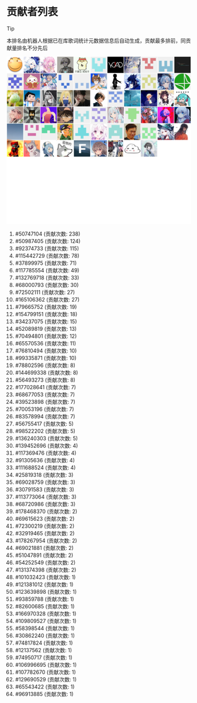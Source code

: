 # 贡献者列表

> [!TIP]
> 本排名由机器人根据已在库歌词统计元数据信息后自动生成，贡献最多排前，同贡献量排名不分先后

![贡献者头像画廊](./CONTRIBUTORS.svg)

1. #50747104 (贡献次数: 238)
2. #50987405 (贡献次数: 124)
3. #92374733 (贡献次数: 115)
4. #115442729 (贡献次数: 78)
5. #37899975 (贡献次数: 71)
6. #117785554 (贡献次数: 49)
7. #132769718 (贡献次数: 33)
8. #68000793 (贡献次数: 30)
9. #72502111 (贡献次数: 27)
10. #165106362 (贡献次数: 27)
11. #79665752 (贡献次数: 19)
12. #154799151 (贡献次数: 18)
13. #34237075 (贡献次数: 15)
14. #52089819 (贡献次数: 13)
15. #70494801 (贡献次数: 12)
16. #65570536 (贡献次数: 11)
17. #76810494 (贡献次数: 10)
18. #99335871 (贡献次数: 10)
19. #78802596 (贡献次数: 8)
20. #144699338 (贡献次数: 8)
21. #56493273 (贡献次数: 8)
22. #177028641 (贡献次数: 7)
23. #68677053 (贡献次数: 7)
24. #39523898 (贡献次数: 7)
25. #70053196 (贡献次数: 7)
26. #83578994 (贡献次数: 7)
27. #56755417 (贡献次数: 5)
28. #98522202 (贡献次数: 5)
29. #136240303 (贡献次数: 5)
30. #139452696 (贡献次数: 4)
31. #117369476 (贡献次数: 4)
32. #91305636 (贡献次数: 4)
33. #111688524 (贡献次数: 4)
34. #25819318 (贡献次数: 3)
35. #69028759 (贡献次数: 3)
36. #30791583 (贡献次数: 3)
37. #113773064 (贡献次数: 3)
38. #68720986 (贡献次数: 3)
39. #178468370 (贡献次数: 2)
40. #69615623 (贡献次数: 2)
41. #72300219 (贡献次数: 2)
42. #32919465 (贡献次数: 2)
43. #178267954 (贡献次数: 2)
44. #69021881 (贡献次数: 2)
45. #51047891 (贡献次数: 2)
46. #54252549 (贡献次数: 2)
47. #131374398 (贡献次数: 2)
48. #101032423 (贡献次数: 1)
49. #121381012 (贡献次数: 1)
50. #123639898 (贡献次数: 1)
51. #93859788 (贡献次数: 1)
52. #82600685 (贡献次数: 1)
53. #166970328 (贡献次数: 1)
54. #109809527 (贡献次数: 1)
55. #58398544 (贡献次数: 1)
56. #30862240 (贡献次数: 1)
57. #74817824 (贡献次数: 1)
58. #12137562 (贡献次数: 1)
59. #74950717 (贡献次数: 1)
60. #106996695 (贡献次数: 1)
61. #107782670 (贡献次数: 1)
62. #129690529 (贡献次数: 1)
63. #65543422 (贡献次数: 1)
64. #96913885 (贡献次数: 1)
